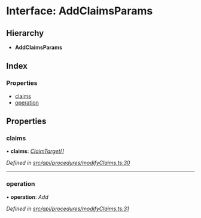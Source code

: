 # Interface: AddClaimsParams

## Hierarchy

* **AddClaimsParams**

## Index

### Properties

* [claims](addclaimsparams.md#claims)
* [operation](addclaimsparams.md#operation)

## Properties

###  claims

• **claims**: *[ClaimTarget](claimtarget.md)[]*

*Defined in [src/api/procedures/modifyClaims.ts:30](https://github.com/PolymathNetwork/polymesh-sdk/blob/1221e467/src/api/procedures/modifyClaims.ts#L30)*

___

###  operation

• **operation**: *Add*

*Defined in [src/api/procedures/modifyClaims.ts:31](https://github.com/PolymathNetwork/polymesh-sdk/blob/1221e467/src/api/procedures/modifyClaims.ts#L31)*
